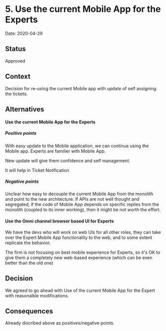 # 5. Use the current Mobile App for the Experts

Date: 2020-04-29

## Status

Approved

## Context

Decision for re-using the current Mobile app with update of self assigning the tickets.

## Alternatives

#### Use the current Mobile App for the Experts

##### Positive points

With easy update to the Mobile application, we can continue using the Mobile app. Experts are familier with Mobile App.

New update will give them confidence and self management.

It will help in Ticket Notification

##### Negative points

Unclear how easy to decouple the current Mobile App from the monolith and point to the new architecture. If APIs are not well thought and segregated, if the code of Mobile App depends on specific replies from the monolith (coupled to its inner working), then it might be not worth the effort.

#### Use the Omni channel browser based UI for Experts

We have the devs who will work on web UIs for all other roles, they can take over the Expert Mobile App functionality to the web, and to some extent replicate the behavior.

The firm is not focusing on best mobile experience for Experts, so it's OK to give them a completely new web-based experience (which can be even better than the old one)

## Decision

We agreed to go ahead with Use of the current Mobile App for the Expert with reasonalble modifications.

## Consequences

Already discribed above as positives/negative points.

